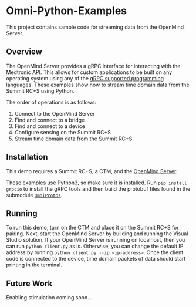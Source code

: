 # Omni-Python-Examples

This project contains sample code for streaming data from the OpenMind Server. 

## Overview

The OpenMind Server provides a gRPC interface for interacting with the Medtronic API. This allows for custom applications to be built on any operating system using any of the [gRPC supported programming languages](https://grpc.io/docs/languages/). These examples show how to stream time domain data from the Summit RC+S using Python. 

The order of operations is as follows: 

1. Connect to the OpenMind Server
2. Find and connect to a bridge 
3. Find and connect to a device 
4. Configure sensing on the Summit RC+S
5. Stream time domain data from the Summit RC+S 

## Installation 

This demo requires a Summit RC+S, a CTM, and the [OpenMind Server](https://github.com/openmind-consortium/OmniSummitDeviceService). 

These examples use Python3, so make sure it is installed. Run `pip install grpcio` to install the gRPC tools and then build the protobuf files found in the submodule [`OmniProtos`](https://github.com/openmind-consortium/OmniProtos/tree/c8c2ad547a8bd7b890eb2ed20532e48beccb507e). 

## Running

To run this demo, turn on the CTM and place it on the Summit RC+S for pairing. Next, start the OpenMind Server by building and running the Visual Studio solution. If your OpenMind Server is running on localhost, then you can run `python client.py` as is. Otherwise, you can change the default IP address by running `python client.py --ip <ip-address>`. Once the client code is connected to the device, time domain packets of data should start printing in the terminal. 

## Future Work

Enabling stimulation coming soon... 
